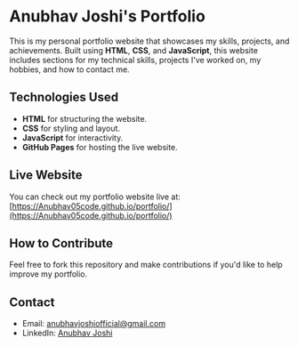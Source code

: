 # Anubhav Joshi's Portfolio

This is my personal portfolio website that showcases my skills, projects, and achievements. Built using **HTML**, **CSS**, and **JavaScript**, this website includes sections for my technical skills, projects I've worked on, my hobbies, and how to contact me.

## Technologies Used
- **HTML** for structuring the website.
- **CSS** for styling and layout.
- **JavaScript** for interactivity.
- **GitHub Pages** for hosting the live website.

## Live Website
You can check out my portfolio website live at: [https://Anubhav05code.github.io/portfolio/](https://Anubhav05code.github.io/portfolio/)

## How to Contribute
Feel free to fork this repository and make contributions if you'd like to help improve my portfolio.

## Contact
- Email: [anubhavjoshiofficial@gmail.com](mailto:anubhavjoshiofficial@gmail.com)
- LinkedIn: [Anubhav Joshi](https://www.linkedin.com/in/anubhavjoshi)
